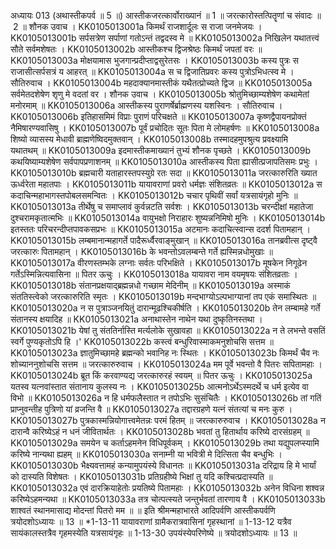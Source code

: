 अध्यायः 013
(अथास्तीकपर्व ॥ 5 ॥)
आस्तीकजरत्कार्वोराख्यानं ॥ 1 ॥ जरत्कारोस्तत्पितॄणां च संवादः ॥ 2 ॥
शौनक उवाच ।
KK0105013001a	किमर्थं राजशार्दूलः स राजा जनमेजयः ।
KK0105013001b	सर्पसत्रेण सर्पाणां गतोऽन्तं तद्वदस्व मे ॥
KK0105013002a	निखिलेन यथातत्त्वं सौते सर्वमशेषतः ।
KK0105013002b	आस्तीकश्च द्विजश्रेष्ठः किमर्थं जपतां वरः ॥
KK0105013003a	मोक्षयामास भुजगान्प्रदीप्ताद्वसुरेतसः ।
KK0105013003b	कस्य पुत्रः स राजासीत्सर्पसत्रं य आहरत् ॥
KK0105013004a	स च द्विजातिप्रवरः कस्य पुत्रोऽभिधत्स्व मे ।
सौतिरुवाच ।
KK0105013004b	महदाक्यानमास्तीकं यथैतत्प्रोच्यते द्विज ॥
KK0105013005a	सर्वमेतदशेषेण शृणु मे वदतां वर ।
शौनक उवाच ।
KK0105013005b	श्रोतुमिच्छाम्यशेषेण कथामेतां मनोरमाम् ॥
KK0105013006a	आस्तीकस्य पुराणर्षेर्ब्राह्मणस्य यशस्विनः ।
सौतिरुवाच ।
KK0105013006b	इतिहासमिमं विप्राः पुराणं परिचक्षते ॥
KK0105013007a	कृष्णद्वैपायनप्रोक्तं नैमिषारण्यवासिषु ।
KK0105013007b	पूर्वं प्रचोदितः सूतः पिता मे लोमहर्षणः ॥
KK0105013008a	शिष्यो व्यासस्य मेधावी ब्राह्मणेष्विदमुक्तवान् ।
KK0105013008b	तस्मादहमुपश्रुत्य प्रवक्ष्यामि यथातथम् ॥
KK0105013009a	इदमास्तीकमाख्यानं तुभ्यं शौनक पृच्छते ।
KK0105013009b	कथयिष्याम्यशेषेण सर्वपापप्रणाशनम् ॥
KK0105013010a	आस्तीकस्य पिता ह्यासीत्प्रजापतिसमः प्रभुः ।
KK0105013010b	ब्रह्मचारी यताहारस्तपस्युग्रे रतः सदा ॥
KK0105013011a	जरत्कारुरिति ख्यात ऊर्ध्वरेता महातपाः ।
KK0105013011b	यायावराणां प्रवरो धर्मज्ञः संशितव्रतः ॥
KK0105013012a	स कदाचिन्महाभागस्तपोबलसमन्वितः ।
KK0105013012b	चचार पृथिवीं सर्वां यत्रसायंगृहो मुनिः ॥
KK0105013013a	तीर्थेषु च समाप्लावं कुर्वन्नटति सर्वशः ।
KK0105013013b	चरन्दीक्षां महातेजा दुश्चरामकृतात्मभिः ॥
KK0105013014a	वायुभक्षो निराहारः शुष्यन्ननिमिषो मुनिः ।
KK0105013014b	इतस्ततः परिचरन्दीप्तपावकसप्रभः ॥
KK0105013015a	अटमानः कदाचित्स्वान्स ददर्श पितामहान् ।
KK0105013015b	लम्बमानान्महागर्ते पादैरूर्ध्वैरवाङ्मुखान् ॥
KK0105013016a	तानब्रवीत्स दृष्ट्वै जरत्कारुः पितामहान् ।
KK0105013016b	के भवन्तोऽवलम्बन्ते गर्ते ह्यस्मिन्नधोमुखाः ॥
KK0105013017a	वीरणस्तम्भके लग्नाः सर्वतः परिभक्षिते ।
KK0105013017b	मूषकेन निगूढेन गर्तेऽस्मिन्नित्यवासिना ॥
पितर ऊचुः ।
KK0105013018a	यायावरा नाम वयमृषयः संशितव्रताः ।
KK0105013018b	संतानप्रक्षयाद्ब्रह्मन्नधो गच्छाम मेदिनीम् ॥
KK0105013019a	अस्माकं संततिस्त्वेको जरत्कारुरिति स्मृतः ।
KK0105013019b	मन्दभाग्योऽल्पभाग्यानां तप एकं समास्थितः ॥
KK0105013020a	न स पुत्राञ्जनयितुं दारान्मूढश्चिकीर्षति ।
KK0105013020b	तेन लम्बामहे गर्ते संतानस्य क्षयादिह ॥
KK0105013021a	अनाथास्तेन नाथेन यथा दुष्कृतिनस्तथा ।
KK0105013021b	येषां तु संततिर्नास्ति मर्त्यलोके सुखावहा ॥
KK0105013022a	न ते लभन्ते वसतिं स्वर्गे पुण्यकृतोऽपि हि ।'
KK0105013022b	कस्त्वं बन्धुरिवास्माकमनुशोचसि सत्तम ॥
KK0105013023a	ज्ञातुमिच्छामहे ब्रह्मन्को भवानिह नः स्थितः ।
KK0105013023b	किमर्थं चैव नः शोच्याननुशोचसि सत्तम ॥
जरत्कारुरुवाच ।
KK0105013024a	मम पूर्वे भवन्तो वै पितरः सपितामहाः ।
KK0105013024b	ब्रूत किं करवाण्यद्य जरत्कारुरहं स्वयम् ॥
पितर ऊचुः ।
KK0105013025a	यतस्व यत्नवांस्तात संतानाय कुलस्य नः ।
KK0105013025b	आत्मनोऽर्थेऽस्मदर्थे च धर्म इत्येव वा विभो ॥
KK0105013026a	न हि धर्मफलैस्तात न तपोऽभिः सुसंचितैः ।
KK0105013026b	तां गतिं प्राप्नुवन्तीह पुत्रिणो यां व्रजन्ति वै ॥
KK0105013027a	तद्दारग्रहणे यत्नं संतत्यां च मनः कुरु ।
KK0105013027b	पुत्रकास्मन्नियोगात्त्वमेतन्नः परमं हितम् ॥
जरत्कारुरुवाच ।
KK0105013028a	न दारान्वै करिष्येऽहं न धनं जीवितार्थतः ।
KK0105013028b	भवतां तु हितार्थाय करिष्ये दारसंग्रहम् ॥
KK0105013029a	समयेन च कर्ताऽहमनेन विधिपूर्वकम् ।
KK0105013029b	तथा यद्युपलप्स्यामि करिष्ये नान्यथा ह्यहम् ॥
KK0105013030a	सनाम्नी या भवित्री मे दित्सिता चैव बन्धुभिः ।
KK0105013030b	भैक्ष्यवत्तामहं कन्यामुपयंस्ये विधानतः ॥
KK0105013031a	दरिद्राय हि मे भार्यां को दास्यति विशेषतः ।
KK0105013031b	प्रतिग्रहीष्ये भिक्षां तु यदि कश्चित्प्रदास्यति ॥
KK0105013032a	एवं दारक्रियाहेतोः प्रयतिष्ये पितामहाः ।
KK0105013032b	अनेन विधिना शश्वन्न करिष्येऽहमन्यथा ॥
KK0105013033a	तत्र चोत्पत्स्यते जन्तुर्भवतां तारणाय वै ।
KK0105013033b	शाश्वतं स्थानमासाद्य मोदन्तां पितरो मम ॥ ॥
इति श्रीमन्महाभारते आदिपर्वणि आस्तीकपर्वणि त्रयोदशोऽध्यायः ॥ 13 ॥
*1-13-11 यायावराणां ग्रामैकरात्रवासिनां गृहस्थानां ॥ 1-13-12 यत्रैव सायंकालस्तत्रैव गृहमस्येति यत्रसायंगृहः ॥ 1-13-30 उपयंस्येपरिणेष्ये ॥ त्रयोदशोऽध्यायः ॥ 13 ॥
